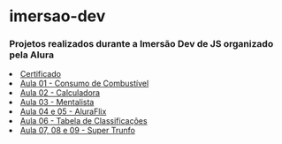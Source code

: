 # imersao-dev

<h3>Projetos realizados durante a Imersão Dev de JS organizado pela Alura</h3>

<li><a href="https://github.com/alannapaiva/Imersao-Dev/tree/main/Aula10">Certificado</a></li>

<li><a href="https://github.com/alannapaiva/Imersao-Dev/tree/main/Aula10">Aula 01 - Consumo de Combustível</a></li>
<li><a href="https://github.com/alannapaiva/Imersao-Dev/tree/main/Aula10">Aula 02 - Calculadora</a></li>
<li><a href="https://github.com/alannapaiva/Imersao-Dev/tree/main/Aula10">Aula 03 - Mentalista</a></li>
<li><a href="https://github.com/alannapaiva/Imersao-Dev/tree/main/Aula10">Aula 04 e 05 - AluraFlix</a></li>
<li><a href="https://github.com/alannapaiva/Imersao-Dev/tree/main/Aula10">Aula 06 - Tabela de Classificações</a></li>
<li><a href="https://github.com/alannapaiva/Imersao-Dev/tree/main/Aula10">Aula 07, 08 e 09 - Super Trunfo</a></li>
